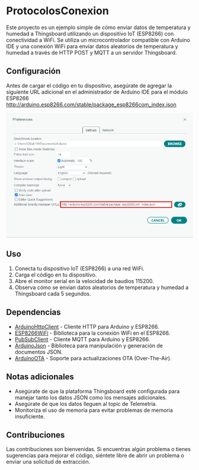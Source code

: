 # ProtocolosConexion
Este proyecto es un ejemplo simple de cómo enviar datos de temperatura y humedad a Thingsboard utilizando un dispositivo IoT (ESP8266) con conectividad a WiFi. Se utiliza un microcontrolador compatible con Arduino IDE y una conexión WiFi para enviar datos aleatorios de temperatura y humedad a través de HTTP POST y MQTT a un servidor Thingsboard.

## Configuración
Antes de cargar el código en tu dispositivo, asegúrate de agregar la siguiente URL adicional en el administrador de Arduino IDE para el módulo ESP8266 http://arduino.esp8266.com/stable/package_esp8266com_index.json

![Imagen URL](https://github.com/Nicolas-Pico/ProtocolosConexion/blob/main/Arduino_URL.png)

## Uso
1. Conecta tu dispositivo IoT (ESP8266) a una red WiFi.
2. Carga el código en tu dispositivo.
3. Abre el monitor serial en la velocidad de baudios 115200.
4. Observa cómo se envían datos aleatorios de temperatura y humedad a Thingsboard cada 5 segundos.
   
## Dependencias
- [ArduinoHttpClient](https://github.com/arduino-libraries/ArduinoHttpClient) - Cliente HTTP para Arduino y ESP8266.
- [ESP8266WiFi](https://github.com/esp8266/Arduino) - Biblioteca para la conexión WiFi en el ESP8266.
- [PubSubClient](https://github.com/knolleary/pubsubclient) - Cliente MQTT para Arduino y ESP8266.
- [ArduinoJson](https://github.com/bblanchon/ArduinoJson) - Biblioteca para manipulación y generación de documentos JSON.
- [ArduinoOTA](https://github.com/esp8266/Arduino/tree/master/libraries/ArduinoOTA) - Soporte para actualizaciones OTA (Over-The-Air).


## Notas adicionales

- Asegúrate de que la plataforma Thingsboard esté configurada para manejar tanto los datos JSON como los mensajes adicionales.
- Asegúrate de que los datos lleguen al topic de Telemetría.
- Monitoriza el uso de memoria para evitar problemas de memoria insuficiente.

## Contribuciones
Las contribuciones son bienvenidas. Si encuentras algún problema o tienes sugerencias para mejorar el código, siéntete libre de abrir un problema o enviar una solicitud de extracción.
